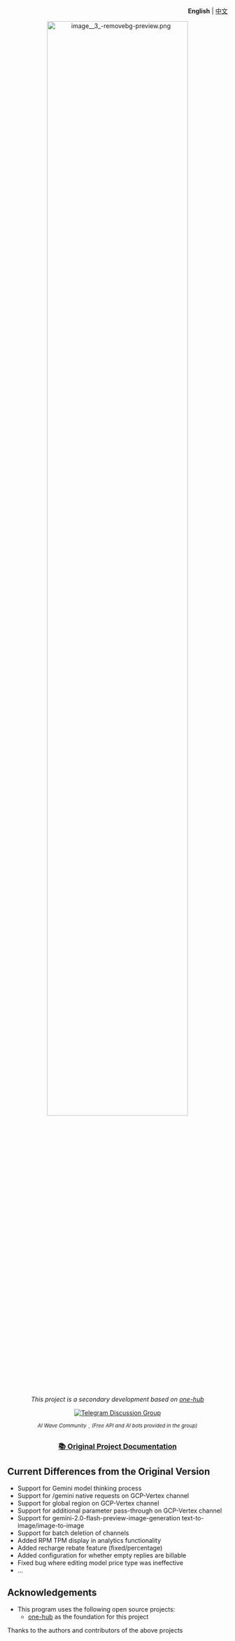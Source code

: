 <p align="right">
   <strong>English</strong> | <a href="./README.md">中文</a>
</p>

<div align="center">

<p align="center">
   <picture>
   <img style="width: 80%" src="https://pic1.imgdb.cn/item/6846e33158cb8da5c83eb1eb.png" alt="image__3_-removebg-preview.png"> 
    </picture>
</p>

_This project is a secondary development based on [one-hub](https://github.com/MartialBE/one-api)_

<a href="https://t.me/+LGKwlC_xa-E5ZDk9">
  <img src="https://img.shields.io/badge/Telegram-AI Wave Discussion Group-0088cc?style=for-the-badge&logo=telegram&logoColor=white" alt="Telegram Discussion Group" />
</a>

<sup><i>AI Wave Community</i></sup> · <sup><i>(Free API and AI bots provided in the group)</i></sup>

### [📚 Original Project Documentation](https://one-hub-doc.vercel.app/)

</div>

## Current Differences from the Original Version

- Support for Gemini model thinking process
- Support for /gemini native requests on GCP-Vertex channel
- Support for global region on GCP-Vertex channel
- Support for additional parameter pass-through on GCP-Vertex channel
- Support for gemini-2.0-flash-preview-image-generation text-to-image/image-to-image
- Support for batch deletion of channels
- Added RPM TPM display in analytics functionality
- Added recharge rebate feature (fixed/percentage)
- Added configuration for whether empty replies are billable
- Fixed bug where editing model price type was ineffective
- ...

## Acknowledgements

- This program uses the following open source projects:
    - [one-hub](https://github.com/MartialBE/one-api) as the foundation for this project

Thanks to the authors and contributors of the above projects